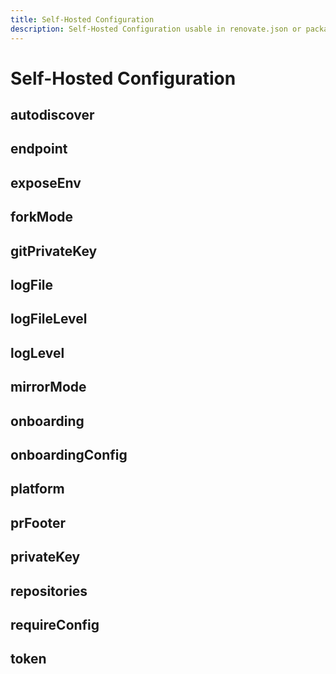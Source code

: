 ```yaml
---
title: Self-Hosted Configuration
description: Self-Hosted Configuration usable in renovate.json or package.json
---
```


# Self-Hosted Configuration

## autodiscover

## endpoint

## exposeEnv

## forkMode

## gitPrivateKey

## logFile

## logFileLevel

## logLevel

## mirrorMode

## onboarding

## onboardingConfig

## platform

## prFooter

## privateKey

## repositories

## requireConfig

## token
